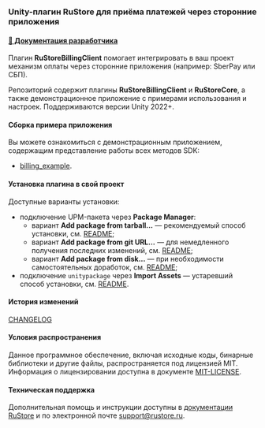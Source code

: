 ### Unity-плагин RuStore для приёма платежей через сторонние приложения

#### [🔗 Документация разработчика][10]

Плагин **RuStoreBillingClient** помогает интегрировать в ваш проект механизм оплаты через сторонние приложения (например: SberPay или СБП).

Репозиторий содержит плагины **RuStoreBillingClient** и **RuStoreCore**, а также демонстрационное приложение с примерами использования и настроек. Поддерживаются версии Unity 2022+.

#### Сборка примера приложения

Вы можете ознакомиться с демонстрационным приложением, содержащим представление работы всех методов SDK:
- [billing_example](https://gitflic.ru/project/rustore/unity-rustore-billing-sdk/file?file=billing_example).

#### Установка плагина в свой проект

Доступные варианты установки:

- подключение UPM-пакета через **Package Manager**:
   - вариант **Add package from tarball...** — рекомендуемый способ установки, см. [README](https://gitflic.ru/project/rustore/unity-rustore-billing-sdk/file?file=upm_tgz);
   - вариант **Add package from git URL...** — для немедленного получения последних изменений, см. [README](https://gitflic.ru/project/rustore/unity-rustore-billing-sdk/file?file=ru.rustore.billing);
   - вариант **Add package from disk...** — при необходимости самостоятельных доработок, см. [README](https://gitflic.ru/project/rustore/unity-rustore-billing-sdk/file?file=android_libraries);
- подключение `unitypackage` через **Import Assets** — устаревший способ установки, см. [README](https://gitflic.ru/project/rustore/unity-rustore-billing-sdk/file?file=unitypackages).

#### История изменений

[CHANGELOG](CHANGELOG.md)

#### Условия распространения

Данное программное обеспечение, включая исходные коды, бинарные библиотеки и другие файлы, распространяется под лицензией MIT. Информация о лицензировании доступна в документе [MIT-LICENSE](MIT-LICENSE.txt).

#### Техническая поддержка

Дополнительная помощь и инструкции доступны в [документации RuStore](https://www.rustore.ru/help/) и по электронной почте support@rustore.ru.

[10]: https://www.rustore.ru/help/sdk/payments/unity/8-0-1
